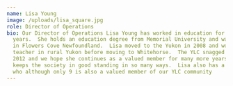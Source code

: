 ```yaml
---
name: Lisa Young
image: /uploads/lisa_square.jpg
role: Director of Operations
bio: Our Director of Operations Lisa Young has worked in education for 14
  years.  She holds an education degree from Memorial University and was raised
  in Flowers Cove Newfoundland.  Lisa moved to the Yukon in 2008 and worked as a
  teacher in rural Yukon before moving to Whitehorse.  The YLC snagged her in
  2012 and we hope she continues as a valued member for many more years. Lisa
  keeps the society in good standing in so many ways.  Lisa also has a daughter
  who although only 9 is also a valued member of our YLC community
---
```

